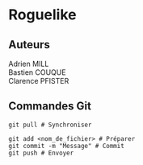 # Roguelike
## Auteurs
Adrien MILL  
Bastien COUQUE  
Clarence PFISTER  

## Commandes Git
```
git pull # Synchroniser

git add <nom_de_fichier> # Préparer
git commit -m "Message" # Commit
git push # Envoyer
```
